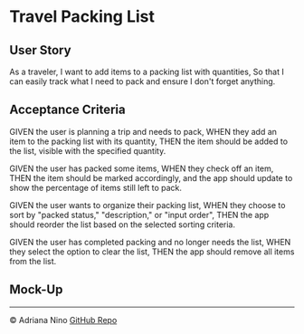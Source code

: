 # Travel Packing List

## User Story

As a traveler,
I want to add items to a packing list with quantities,
So that I can easily track what I need to pack and ensure I don't forget anything.

## Acceptance Criteria

GIVEN the user is planning a trip and needs to pack,
WHEN they add an item to the packing list with its quantity,
THEN the item should be added to the list, visible with the specified quantity.

GIVEN the user has packed some items,
WHEN they check off an item,
THEN the item should be marked accordingly, and the app should update to show the percentage of items still left to pack.

GIVEN the user wants to organize their packing list,
WHEN they choose to sort by "packed status," "description," or "input order",
THEN the app should reorder the list based on the selected sorting criteria.

GIVEN the user has completed packing and no longer needs the list,
WHEN they select the option to clear the list,
THEN the app should remove all items from the list.

## Mock-Up

---

© Adriana Nino [GitHub Repo](https://github.com/ninadri/travel-list)
